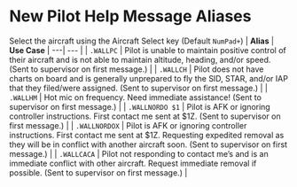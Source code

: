# New Pilot Help Message Aliases
Select the aircraft using the Aircraft Select key (Default `NumPad+`)
| **Alias** | **Use Case** 
| ---| --- |
| `.WALLPC` | Pilot is unable to maintain positive control of their aircraft and is not able to maintain altitude, heading, and/or speed. (Sent to supervisor on first message.) |
| `.WALLCH` | Pilot does not have charts on board and is generally unprepared to fly the SID, STAR, and/or IAP that they filed/were assigned. (Sent to supervisor on first message.) |
| `.WALLHM` | Hot mic on frequency. Need immediate assistance! (Sent to supervisor on first message.) |
| `.WALLNORDO $1` | Pilot is AFK or ignoring controller instructions. First contact me sent at $1Z. (Sent to supervisor on first message.) |
| `.WALLNORDOX` | Pilot is AFK or ignoring controller instructions. First contact me sent at $1Z. Requesting expedited removal as they will be in conflict with another aircraft soon. (Sent to supervisor on first message.) |
| `.WALLCACA` | Pilot not responding to contact me’s and is an immediate conflict with other aircraft. Request immediate removal if possible. (Sent to supervisor on first message.) |
